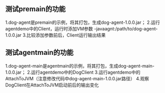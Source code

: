 ## 测试premain的功能
1.dog-agent是premain的示例，将其打包，生成dog-agent-1.0.0.jar；
2.运行agentdemo中的Client，运行时添加VM参数 -javaagnt:/path/to/dog-agent-1.0.0.jar
3.比较添加参数前后，Client运行输出结果

## 测试agentmain的功能
1.dog-agent-main是agentmain的示例，将其打包，生成dog-agent-main-1.0.0.jar；
2.运行agentdemo中的DogClient
3.运行agentdemo中的AttachToJVM（注意修改代码中dog-agent-main-1.0.0.jar路径）
4.观察DogClient在AttachToJVM启动前后的输出变化

